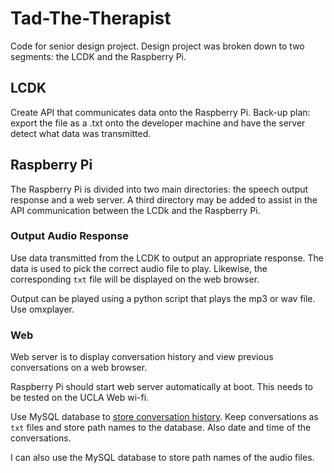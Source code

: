 # Tad-The-Therapist
Code for senior design project. Design project was broken down to
two segments\: the LCDK and the Raspberry Pi.

## LCDK
Create API that communicates data onto the Raspberry Pi.
Back-up plan: export the file as a .txt onto the developer machine
and have the server detect what data was transmitted.

## Raspberry Pi
The Raspberry Pi is divided into two main directories: the speech output response and a web server. A third directory may be added
to assist in the API communication between the LCDk and the
Raspberry Pi.

### Output Audio Response
Use data transmitted from the LCDK to output an appropriate
response. The data is used to pick the correct audio file to
play. Likewise, the corresponding `txt` file will be displayed on
the web browser.

Output can be played using a python script that plays the mp3 or
wav file. Use omxplayer.

### Web
Web server is to display conversation history and view previous
conversations on a web browser.

Raspberry Pi should start web server automatically at boot. This
needs to be tested on the UCLA Web wi-fi.

Use MySQL database to [store conversation
history](https://stackoverflow.com/questions/6472233/can-i-store-images-in-mysql). Keep
conversations as `txt` files and store path names to the
database. Also date and time of the conversations.

I can also use the MySQL database to store path names of the audio
files.
